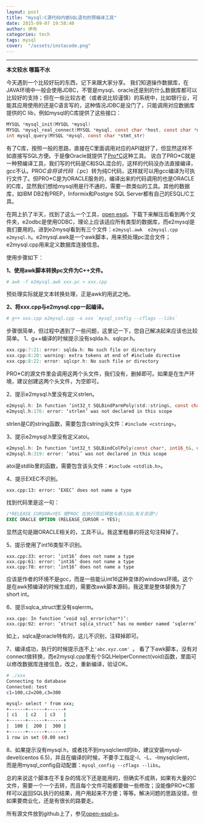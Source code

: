 ```yaml
---
layout: post
title: "mysql:C源代码内嵌SQL语句的预编译工具"
date: 2015-09-07 19:58:40
author: 伊布
categories: tech
tags: mysql
cover:  "/assets/instacode.png"
---
```



---
**本文较水  哪篇不水**

今天遇到一个比较好玩的东西，记下来跟大家分享。
我们知道操作数据库，在JAVA环境中一般会使用JDBC，不管是mysql、oracle还是别的什么数据库都可以比较好的支持；但在一些比较古老（或者说比较谨慎）的系统中，比如银行业，可能其应用使用的还是C语言写的，这种情况JDBC是没门了，只能调用对应数据库提供的C lib，例如mysql的C库提供了这些接口：

```c
MYSQL *mysql_init(MYSQL *mysql)
MYSQL *mysql_real_connect(MYSQL *mysql, const char *host, const char *user, const char *passwd, const char *db, unsigned int port, const char *unix_socket, unsigned long client_flag)
int mysql_query(MYSQL *mysql, const char *stmt_str)
```

有了C库，按照一般的思路，直接在C里面调用对应的API就好了，但显然这样不如直接写SQL方便。于是像Oracle就提供了[Pro*C](http://baike.baidu.com/link?url=GeQqyf0TdG0m3EWrFIVO7LIw8yUsjzAFA7E4VKm_s21kOWD2rePSmVCKCyUWT5GGdKm-v8EJ8U0HWZMZGmlv8K)这种工具。
说白了PRO\*C就是一种预编译工具，我们写的代码是C和SQL混合的，这样的代码没办法直接编译，gcc不认。PRO*C会将该代码（*.pc）转为纯C代码，这样就可以用gcc编译为可执行文件了。但PRO*C是为ORACLE服务的，编译出来的代码调用的也是ORACLE的C库，显然我们想给mysql用是行不通的，需要一款类似的工具。其他的数据库，如IBM DB2有PREP，Informix和Postgre SQL Server都有自己的ESQL/C工具。

在网上扒了半天，找到了这么一个工具，[open esql](http://sourceforge.net/projects/open-esql/)。下载下来解压后看到两个文件夹，e2odbc是使用ODBC，理论上应该适应所有类型的数据库，而e2mysql是我们要用的。进到e2mysql看到有三个文件：`e2mysql.awk  e2mysql.cpp  e2mysql.h`。e2mysql.awk是一个awk脚本，用来预处理pc混合文件；e2mysql.cpp用来定义数据库连接信息。

使用步骤如下：

**1、使用awk脚本转换pc文件为C++文件。**

```bash
# awk -f e2mysql.awk xxx.pc > xxx.cpp
```

预处理实际就是文本转换处理，正是awk的用武之地。

**2、将xxx.cpp与e2mysql.cpp一起编译。**

```bash
# g++ xxx.cpp e2mysql.cpp -o xxx `mysql_config --cflags --libs`
```

步骤很简单，但过程中遇到了一些问题，这里记一下，您自己解决起来应该也比较简单。
1、g++编译的时候提示没有sqlda.h、sqlcpr.h。

```c
xxx.cpp:7:21: error: sqlda.h: No such file or directory
xxx.cpp:8:20: warning: extra tokens at end of #include directive
xxx.cpp:8:22: error: sqlcpr.h: No such file or directory
```

PRO*C的源文件里会调用这两个头文件，我们没有，删掉即可。如果是在生产环境，建议创建这两个头文件，为空即可。

2、提示e2mysql.h里没有定义strlen。

```c
e2mysql.h: In function ‘int32_t SQLBindParmPoly(std::string&, const char*, char, uint16_t)’:
e2mysql.h:176: error: ‘strlen’ was not declared in this scope
```

strlen是C的string函数，需要包含cstring头文件：`#include <cstring>`。

3、提示e2mysql.h里没有定义atoi。

```c
e2mysql.h: In function ‘int32_t SQLBindColPoly(const char*, int16_t&, uint16_t)’:
e2mysql.h:319: error: ‘atoi’ was not declared in this scope
```

atoi是stdlib里的函数，需要包含该头文件：`#include <stdlib.h>`。

4、提示EXEC不识别。

```
xxx.cpp:13: error: ‘EXEC’ does not name a type
```

找到代码里是这一句：

```sql
/*RELEASE_CURSOR=YES 使PROC 在执行完后释放与嵌入SQL有关资源*/
EXEC ORACLE OPTION (RELEASE_CURSOR = YES);
```

显然这句是跟ORACLE相关的，工具不认。我这里粗暴的将这句注释掉了。

5、提示使用了int16类型不识别。

```
xxx.cpp:33: error: ‘int16’ does not name a type
xxx.cpp:61: error: ‘int16’ does not name a type
xxx.cpp:78: error: ‘int16’ does not name a type
```

应该是作者的环境不是gcc，而是一些能认int16这种变体的windows环境。这个是在awk预编译的时候生成的，需要改awk脚本源码，我这里是整体替换为了short int。

6、提示sqlca_struct里没有sqlerrm。

```
xxx.cpp: In function ‘void sql_error(char*)’:
xxx.cpp:92: error: ‘struct sqlca_struct’ has no member named ‘sqlerrm’
```

如上，sqlca是oracle特有的，这儿不识别，注释掉即可。

7、编译成功，执行的时候提示连不上`'abc.xyz.com' `。
看了下awk脚本，没有对connect做转换，而e2mysql.cpp里有个SQLHelperConnect(void)函数，里面可以修改数据库连接信息，改之，重新编译，验证OK。

```bash
# ./xxx
Connecting to database
Connected: test
c1=100,c2=200,c3=300
```

```bash
mysql> select * from xxx;
+------+------+------+
| c1   | c2   | c3   |
+------+------+------+
|  100 |  200 |  300 |
+------+------+------+
1 row in set (0.00 sec)

```

8、如果提示没有mysql.h，或者找不到mysqlclient的lib，建议安装mysql-devel(centos 6.5)，并且在编译的时候，不要手工指定-I、-L、-lmysqlclient，而是用mysql_config自动配置：`mysql_config --cflags --libs`。


总的来说这个脚本在不复杂的情况下还是能用的，但确实不成熟，如果有大量的C文件，需要一个一个去转，而且每个文件可能都要做一些修改；没能像PRO\*C那样可以返回SQL执行的结果，用户用起来不方便；等等。解决问题的思路没错，但如果要商业化，还是有很长的路要走。

所有源文件放到github上了，参见[open-esql-s](https://github.com/silenceshell/open-esql-s)。
